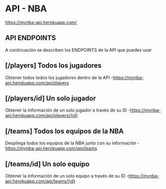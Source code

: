# API - NBA
https://mynba-api.herokuapp.com/

## API ENDPOINTS
A continuación se describen los ENDPOINTS de la API que puedes usar

## [/players] Todos los jugadores
Obtener todos todos los jugadores dentro de la API
-https://mynba-api.herokuapp.com/api/players

## [/players/id] Un solo jugador
Obtener la información de un solo jugador a través de su ID
-https://mynba-api.herokuapp.com/api/players/{id}

## [/teams] Todos los equipos de la NBA
Despliega todos los equipos de la NBA junto con su información
-https://mynba-api.herokuapp.com/api/teams

## [/teams/id] Un solo equipo
Obtener la información de un solo equipo a través de su ID
-https://mynba-api.herokuapp.com/api/teams/{id}